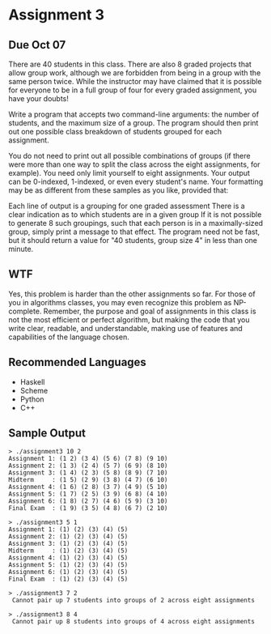 Assignment 3
============

Due Oct 07
----------

There are 40 students in this class. There are also 8 graded projects that allow group work, although we are forbidden from being in a group with the same person twice. While the instructor may have claimed that it is possible for everyone to be in a full group of four for every graded assignment, you have your doubts!

Write a program that accepts two command-line arguments: the number of students, and the maximum size of a group. The program should then print out one possible class breakdown of students grouped for each assignment.

You do not need to print out all possible combinations of groups (if there were more than one way to split the class across the eight assignments, for example). You need only limit yourself to eight assignments. Your output can be 0-indexed, 1-indexed, or even every student's name. Your formatting may be as different from these samples as you like, provided that:

Each line of output is a grouping for one graded assessment
There is a clear indication as to which students are in a given group
If it is not possible to generate 8 such groupings, such that each person is in a maximally-sized group, simply print a message to that effect. The program need not be fast, but it should return a value for "40 students, group size 4" in less than one minute.

WTF
---

Yes, this problem is harder than the other assignments so far. For those of you in algorithms classes, you may even recognize this problem as NP-complete. Remember, the purpose and goal of assignments in this class is not the most efficient or perfect algorithm, but making the code that you write clear, readable, and understandable, making use of features and capabilities of the language chosen.

Recommended Languages
---------------------

* Haskell
* Scheme
* Python
* C++


Sample Output
-------------
```
> ./assignment3 10 2
Assignment 1: (1 2) (3 4) (5 6) (7 8) (9 10)
Assignment 2: (1 3) (2 4) (5 7) (6 9) (8 10)
Assignment 3: (1 4) (2 3) (5 8) (8 9) (7 10)
Midterm     : (1 5) (2 9) (3 8) (4 7) (6 10)
Assignment 4: (1 6) (2 8) (3 7) (4 9) (5 10)
Assignment 5: (1 7) (2 5) (3 9) (6 8) (4 10)
Assignment 6: (1 8) (2 7) (4 6) (5 9) (3 10)
Final Exam  : (1 9) (3 5) (4 8) (6 7) (2 10)

> ./assignment3 5 1
Assignment 1: (1) (2) (3) (4) (5)
Assignment 2: (1) (2) (3) (4) (5)
Assignment 3: (1) (2) (3) (4) (5)
Midterm     : (1) (2) (3) (4) (5)
Assignment 4: (1) (2) (3) (4) (5)
Assignment 5: (1) (2) (3) (4) (5)
Assignment 6: (1) (2) (3) (4) (5)
Final Exam  : (1) (2) (3) (4) (5)

> ./assignment3 7 2
 Cannot pair up 7 students into groups of 2 across eight assignments

> ./assignment3 8 4
 Cannot pair up 8 students into groups of 4 across eight assignments
```